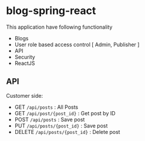 # blog-spring-react
This application have following functionality
- Blogs
- User role based access control [ Admin, Publisher ]
- API
- Security
- ReactJS

## API
Customer side:
- GET `/api/posts` : All Posts
- GET `/api/post/{post_id}` : Get post by ID
- POST `/api/posts` : Save post
- PUT `/api/posts/{post_id}` : Save post
- DELETE `/api/posts/{post_id}` : Delete post
